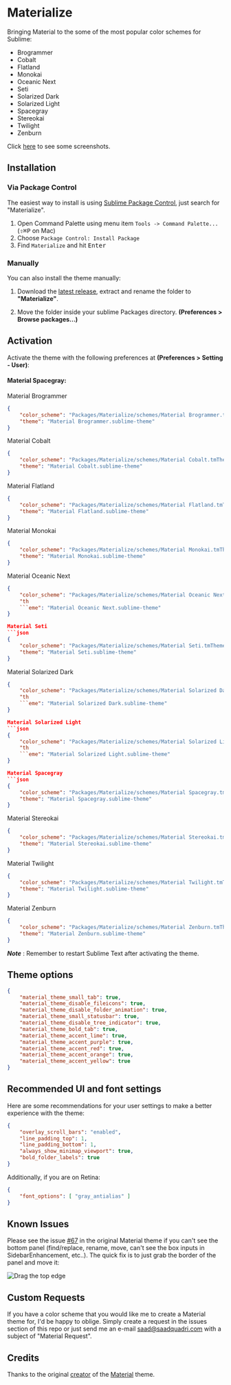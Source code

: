 # Materialize
Bringing Material to the some of the most popular color schemes for Sublime:

* Brogrammer
* Cobalt
* Flatland
* Monokai
* Oceanic Next
* Seti
* Solarized Dark
* Solarized Light
* Spacegray
* Stereokai
* Twilight
* Zenburn

Click [here](/Screenshots.md) to see some screenshots.

## Installation

### Via Package Control

The easiest way to install is using [Sublime Package Control](https://sublime.wbond.net), just search for "Materialize".

1. Open Command Palette using menu item `Tools -> Command Palette...` (<kbd>⇧</kbd><kbd>⌘</kbd><kbd>P</kbd> on Mac)
2. Choose `Package Control: Install Package`
3. Find `Materialize` and hit <kbd>Enter</kbd>


### Manually

You can also install the theme manually:

1. Download the [latest release](https://github.com/saadq/Materialize/releases/latest), extract and rename the folder to **"Materialize"**.

2. Move the folder inside your sublime Packages directory. **(Preferences > Browse packages...)**


## Activation
Activate the theme with the following preferences at  **(Preferences > Setting - User)**:

#### Material Spacegray:
Material Brogrammer
```json
{
    "color_scheme": "Packages/Materialize/schemes/Material Brogrammer.tmTheme",
    "theme": "Material Brogrammer.sublime-theme"
}
```

Material Cobalt
```json
{
    "color_scheme": "Packages/Materialize/schemes/Material Cobalt.tmTheme",
    "theme": "Material Cobalt.sublime-theme"
}
```

Material Flatland
```json
{
    "color_scheme": "Packages/Materialize/schemes/Material Flatland.tmTheme",
    "theme": "Material Flatland.sublime-theme"
}
```

Material Monokai
```json
{
    "color_scheme": "Packages/Materialize/schemes/Material Monokai.tmTheme",
    "theme": "Material Monokai.sublime-theme"
}
```

Material Oceanic Next
```json
{
    "color_scheme": "Packages/Materialize/schemes/Material Oceanic Next.tmTheme",
    "th
    ```eme": "Material Oceanic Next.sublime-theme"
}

Material Seti
```json
{
    "color_scheme": "Packages/Materialize/schemes/Material Seti.tmTheme",
    "theme": "Material Seti.sublime-theme"
}
```

Material Solarized Dark
```json
{
    "color_scheme": "Packages/Materialize/schemes/Material Solarized Dark.tmTheme",
    "th
    ```eme": "Material Solarized Dark.sublime-theme"
}

Material Solarized Light
```json
{
    "color_scheme": "Packages/Materialize/schemes/Material Solarized Light.tmTheme",
    "th
    ```eme": "Material Solarized Light.sublime-theme"
}

Material Spacegray
```json
{
    "color_scheme": "Packages/Materialize/schemes/Material Spacegray.tmTheme",
    "theme": "Material Spacegray.sublime-theme"
}
```

Material Stereokai
```json
{
    "color_scheme": "Packages/Materialize/schemes/Material Stereokai.tmTheme",
    "theme": "Material Stereokai.sublime-theme"
}
```

Material Twilight
```json
{
    "color_scheme": "Packages/Materialize/schemes/Material Twilight.tmTheme",
    "theme": "Material Twilight.sublime-theme"
}
```

Material Zenburn
```json
{
    "color_scheme": "Packages/Materialize/schemes/Material Zenburn.tmTheme",
    "theme": "Material Zenburn.sublime-theme"
}
```

***Note*** : Remember to restart Sublime Text after activating the theme.

## Theme options

```json
{
    "material_theme_small_tab": true,
    "material_theme_disable_fileicons": true,
    "material_theme_disable_folder_animation": true,
    "material_theme_small_statusbar": true,
    "material_theme_disable_tree_indicator": true,
    "material_theme_bold_tab": true,
    "material_theme_accent_lime": true,
    "material_theme_accent_purple": true,
    "material_theme_accent_red": true,
    "material_theme_accent_orange": true,
    "material_theme_accent_yellow": true
}
```

## Recommended UI and font settings
Here are some recommendations for your user settings to make a better experience with the theme:

```json
{
    "overlay_scroll_bars": "enabled",
    "line_padding_top": 1,
    "line_padding_bottom": 1,
    "always_show_minimap_viewport": true,
    "bold_folder_labels": true
}
```

Additionally, if you are on Retina:

```json
{
    "font_options": [ "gray_antialias" ]
}
```

## Known Issues
Please see the issue [#67](https://github.com/equinusocio/material-theme/issues/67) in the original Material theme if you can't see the bottom panel (find/replace, rename, move, can't see the box inputs in SidebarEnhancement, etc..). The quick fix is to just grab the border of the panel and move it:

![Drag the top edge](https://cloud.githubusercontent.com/assets/474329/8178894/a0dd09c0-1412-11e5-8ecf-f7f9ade439ae.gif)


## Custom Requests
If you have a color scheme that you would like me to create a Material theme for, I'd be happy to oblige. Simply create a request in the issues section of this repo or just send me an e-mail saad@saadquadri.com with a subject of "Material Request".

## Credits
Thanks to the original [creator](https://github.com/equinusocio) of the [Material](https://github.com/equinusocio/material-theme) theme.